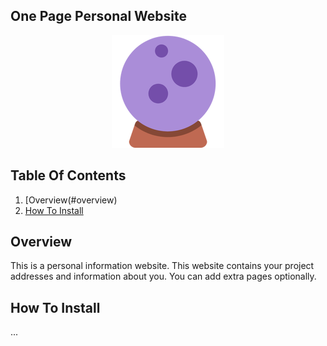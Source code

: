 ## One Page Personal Website

<p align="center">
    <a href="https://bba2han.github.io/">
        <img 
        src="/logo.png">
    </a>
</p>

## Table Of Contents
1. [Overview(#overview)
2. [How To Install](#how-to-install)

## Overview
This is a personal information website. This website contains your project addresses and information about you. You can add extra pages optionally.

## How To Install
...